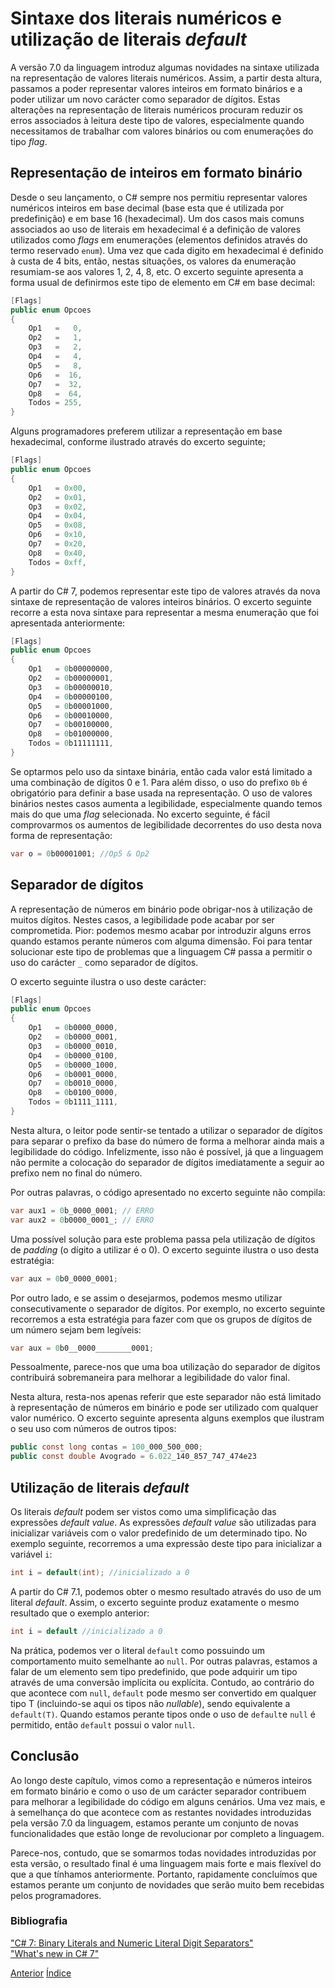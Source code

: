 # Sintaxe dos literais numéricos e utilização de literais *default*

A versão 7.0 da linguagem introduz algumas novidades na sintaxe utilizada na representação de valores literais numéricos. Assim, a partir desta altura, passamos a poder representar valores inteiros em formato binários e a poder utilizar um novo carácter como separador de dígitos. Estas alterações na representação de literais numéricos procuram reduzir os erros associados à leitura deste tipo de valores, especialmente quando necessitamos de trabalhar com valores binários ou com enumerações do tipo *flag*.


## Representação de inteiros em formato binário

Desde o seu lançamento, o C# sempre nos permitiu representar valores numéricos inteiros em base decimal (base esta que é utilizada por predefinição) e em base 16 (hexadecimal). Um dos casos mais comuns associados ao uso de literais em hexadecimal é a definição de valores utilizados como *flags* em enumerações (elementos definidos através do termo reservado `enum`).
Uma vez que cada digito em hexadecimal é definido à custa de 4 bits, então, nestas situações, os valores da enumeração resumiam-se aos valores 1, 2, 4, 8, etc. O excerto seguinte apresenta a forma usual de definirmos este tipo de elemento em C# em base decimal:

```cs
[Flags]
public enum Opcoes
{
    Op1   =   0,
    Op2   =   1,
    Op3   =   2,
    Op4   =   4,
    Op5   =   8,
    Op6   =  16,
    Op7   =  32,
    Op8   =  64,
    Todos = 255,
}
```

Alguns programadores preferem utilizar a representação em base hexadecimal, conforme ilustrado através do excerto seguinte;

```cs
[Flags]
public enum Opcoes
{
    Op1   = 0x00,
    Op2   = 0x01,
    Op3   = 0x02,
    Op4   = 0x04,
    Op5   = 0x08,
    Op6   = 0x10,
    Op7   = 0x20,
    Op8   = 0x40,
    Todos = 0xff,
}
```

A partir do C# 7, podemos representar este tipo de valores através da nova sintaxe de representação de valores inteiros binários. O excerto seguinte recorre a esta nova sintaxe para representar a mesma enumeração que foi apresentada anteriormente:

```cs
[Flags]
public enum Opcoes
{
    Op1   = 0b00000000,
    Op2   = 0b00000001,
    Op3   = 0b00000010,
    Op4   = 0b00000100,
    Op5   = 0b00001000,
    Op6   = 0b00010000,
    Op7   = 0b00100000,
    Op8   = 0b01000000,
    Todos = 0b11111111,
}
```

Se optarmos pelo uso da sintaxe binária, então cada valor está limitado a uma combinação de dígitos 0 e 1. Para além disso, o uso do prefixo `0b` é obrigatório para definir a base usada na representação. O uso de valores binários nestes casos aumenta a legibilidade, especialmente quando temos mais do que uma *flag* selecionada. No excerto seguinte, é fácil comprovarmos os aumentos de legibilidade decorrentes do uso desta nova forma de representação:

```cs
var o = 0b00001001; //Op5 & Op2
```


## Separador de dígitos

A representação de números em binário pode obrigar-nos à utilização de muitos dígitos. Nestes casos, a legibilidade pode acabar por ser comprometida. Pior: podemos mesmo acabar por introduzir alguns erros quando estamos perante números com alguma dimensão. Foi para tentar solucionar este tipo de problemas que a linguagem C# passa a permitir o uso do carácter `_` como separador de dígitos. 

O excerto seguinte ilustra o uso deste carácter:

```cs
[Flags]
public enum Opcoes
{
    Op1   = 0b0000_0000,
    Op2   = 0b0000_0001,
    Op3   = 0b0000_0010,
    Op4   = 0b0000_0100,
    Op5   = 0b0000_1000,
    Op6   = 0b0001_0000,
    Op7   = 0b0010_0000,
    Op8   = 0b0100_0000,
    Todos = 0b1111_1111,
}
```

Nesta altura, o leitor pode sentir-se tentado a utilizar o separador de dígitos para separar o prefixo da base do número de forma a melhorar ainda mais a legibilidade do código. Infelizmente, isso não é possível, já que a linguagem não permite a colocação do separador de dígitos imediatamente a seguir ao prefixo nem no final do número.

Por outras palavras, o código apresentado no excerto seguinte não compila: 

```cs
var aux1 = 0b_0000_0001; // ERRO
var aux2 = 0b0000_0001_; // ERRO
```

Uma possível solução para este problema passa pela utilização de dígitos de *padding* (o dígito a utilizar é o 0). O excerto seguinte ilustra o uso desta estratégia:

```cs
var aux = 0b0_0000_0001;
```

Por outro lado, e se assim o desejarmos, podemos mesmo utilizar consecutivamente o separador de dígitos. Por exemplo, no excerto seguinte recorremos a esta estratégia para fazer com que os grupos de dígitos de um número sejam bem legíveis:

```cs
var aux = 0b0__0000________0001;
```

Pessoalmente, parece-nos que uma boa utilização do separador de dígitos contribuirá sobremaneira para melhorar a legibilidade do valor final.

Nesta altura, resta-nos apenas referir que este separador não está limitado à representação de números em binário e pode ser utilizado com qualquer valor numérico. O excerto seguinte apresenta alguns exemplos que ilustram o seu uso com números de outros tipos:

```cs
public const long contas = 100_000_500_000;
public const double Avogrado = 6.022_140_857_747_474e23
```

## Utilização de literais *default*

Os literais *default* podem ser vistos como uma simplificação das expressões *default value*. As expressões *default value* são utilizadas para inicializar variáveis com o valor predefinido de um determinado tipo. No exemplo seguinte, recorremos a uma expressão deste tipo para inicializar a variável `i`:

```cs
int i = default(int); //inicializado a 0
```

A partir do C# 7.1, podemos obter o mesmo resultado através do uso de um literal *default*. Assim, o excerto seguinte produz exatamente o mesmo resultado que o exemplo anterior:

```cs
int i = default //inicializado a 0
```

Na prática, podemos ver o literal `default` como possuindo um comportamento muito semelhante ao `null`. Por outras palavras, estamos a falar de um elemento sem tipo predefinido, que pode adquirir um tipo através de uma conversão implícita ou explícita. Contudo, ao contrário do que acontece com `null`, `default` pode mesmo ser convertido em qualquer tipo T (incluindo-se aqui os tipos não *nullable*), sendo equivalente a `default(T)`. Quando estamos perante tipos onde o uso de `default`e `null` é permitido, então `default` possui o valor `null`. 


## Conclusão

Ao longo deste capítulo, vimos como a representação e números inteiros em formato binário e como o uso de um carácter separador contribuem para melhorar a legibilidade do código em alguns cenários. Uma vez mais, e à semelhança do que acontece com as restantes novidades introduzidas pela versão 7.0 da linguagem, estamos perante um conjunto de novas funcionalidades que estão longe de revolucionar por completo a linguagem.

Parece-nos, contudo, que se somarmos todas novidades introduzidas por esta versão, o resultado final é uma linguagem mais forte e mais flexível do que a que tínhamos anteriormente. Portanto, rapidamente concluímos que estamos perante um conjunto de novidades que serão muito bem recebidas pelos programadores.


### Bibliografia

["C# 7: Binary Literals and Numeric Literal Digit Separators"](http://blog.somewhatabstract.com/2017/01/02/c7-binary-literals-and-numeric-literal-digit-separators/) <br>
["What's new in C# 7"](https://docs.microsoft.com/en-us/dotnet/articles/csharp/csharp-7#numeric-literal-syntax-improvements) <br>

[Anterior](8-throwexpressions.md) [Índice](index.md)
